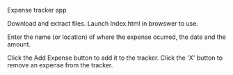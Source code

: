 Expense tracker app

Download and extract files. Launch Index.html in browswer to use.


Enter the name (or location) of where the expense ocurred, the date and the amount.  

Click the Add Expense button to add it to the tracker.  Click the 'X' button to remove an expense from the tracker.
